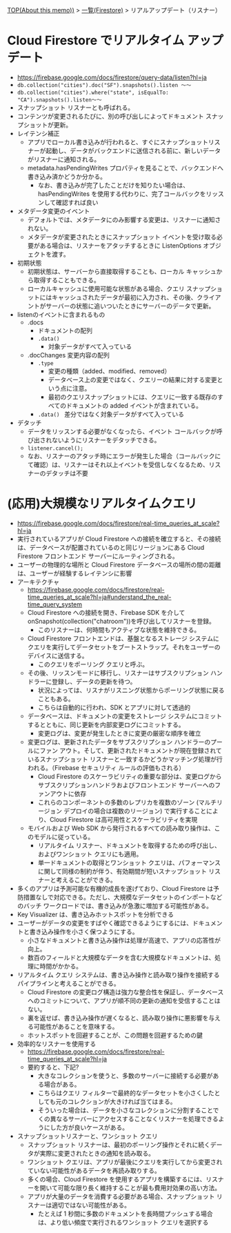 [TOP(About this memo))](../README.md) > [一覧(Firestore)](./README.md) > リアルアップデート（リスナー）

# Cloud Firestore でリアルタイム アップデート
* https://firebase.google.com/docs/firestore/query-data/listen?hl=ja
* `db.collection("cities").doc("SF").snapshots().listen 〜〜`
* `db.collection("cities").where("state", isEqualTo: "CA").snapshots().listen〜〜`
* スナップショット リスナーとも呼ばれる。
* コンテンツが変更されるたびに、別の呼び出しによってドキュメント スナップショットが更新。
* レイテンシ補正
    * アプリでローカル書き込みが行われると、すぐにスナップショットリスナーが起動し、データがバックエンドに送信される前に、新しいデータがリスナーに通知される。
    * metadata.hasPendingWrites プロパティを見ることで、バックエンドへ書き込み済かどうか分かる。
        * なお、書き込みが完了したことだけを知りたい場合は、hasPendingWrites を使用する代わりに、完了コールバックをリッスンして確認すれば良い
* メタデータ変更のイベント
    * デフォルトでは、メタデータにのみ影響する変更は、リスナーに通知されない。
    * メタデータが変更されたときにスナップショット イベントを受け取る必要がある場合は、リスナーをアタッチするときに ListenOptions オブジェクトを渡す。
* 初期状態
    * 初期状態は、サーバーから直接取得することも、ローカル キャッシュから取得することもできる。
    * ローカルキャッシュに使用可能な状態がある場合、クエリ スナップショットにはキャッシュされたデータが最初に入力され、その後、クライアントがサーバーの状態に追いついたときにサーバーのデータで更新。
* listenのイベントに含まれるもの
    * .docs 
        * ドキュメントの配列
        * `.data()` 
            * 対象データがすべて入っている
    * .docChanges 変更内容の配列
        * `.type `
            * 変更の種類（added、modified、removed）
            * データベース上の変更ではなく、クエリーの結果に対する変更という点に注意。
            * 最初のクエリスナップショットには、クエリに一致する既存のすべてのドキュメントの added イベントが含まれている。
        * `.data() `
            差分ではなく対象データがすべて入っている
* デタッチ
    * データをリッスンする必要がなくなったら、イベント コールバックが呼び出されないようにリスナーをデタッチできる。
    * `listener.cancel();`
    * なお、リスナーのアタッチ時にエラーが発生した場合（コールバックにて確認）は、リスナーはそれ以上イベントを受信しなくなるため、リスナーのデタッチは不要

# (応用)大規模なリアルタイムクエリ
* https://firebase.google.com/docs/firestore/real-time_queries_at_scale?hl=ja
* 実行されているアプリが Cloud Firestore への接続を確立すると、その接続は、データベースが配置されているのと同じリージョンにある Cloud Firestore フロントエンド サーバーにルーティングされる。
* ユーザーの物理的な場所と Cloud Firestore データベースの場所の間の距離は、ユーザーが経験するレイテンシに影響
* アーキテクチャ
    * https://firebase.google.com/docs/firestore/real-time_queries_at_scale?hl=ja#understand_the_real-time_query_system
    * Cloud Firestore への接続を開き、Firebase SDK を介してonSnapshot(collection("chatroom"))を呼び出してリスナーを登録。
        * このリスナーは、何時間もアクティブな状態を維持できる。
    * Cloud Firestore フロントエンドは、基盤となるストレージ システムにクエリを実行してデータセットをブートストラップ。それをユーザーのデバイスに送信する。
        * このクエリをポーリング クエリと呼ぶ。
    * その後、リッスンモードに移行し、リスナーはサブスクリプション ハンドラーに登録し、データの更新を待つ。
        * 状況によっては、リスナがリスニング状態からポーリング状態に戻ることもある。
        * こちらは自動的に行われ、SDK とアプリに対して透過的
    * データベースは、ドキュメントの変更をストレージ システムにコミットするとともに、同じ更新を内部変更ログにコミットする。
        * 変更ログは、変更が発生したときに変更の厳密な順序を確立
    * 変更ログは、更新されたデータをサブスクリプション ハンドラーのプールにファン アウト。そして、更新されたドキュメントが現在登録されているスナップショット リスナーと一致するかどうかマッチング処理が行われる。（Firebase セキュリティ ルールの評価もされる）
        * Cloud Firestore のスケーラビリティの重要な部分は、変更ログからサブスクリプションハンドラおよびフロントエンド サーバーへのファンアウトに依存
        * これらのコンポーネントの多数のレプリカを複数のゾーン (マルチリージョン デプロイの場合は複数のリージョン) で実行することにより、Cloud Firestore は高可用性とスケーラビリティを実現
    * モバイルおよび Web SDK から発行されるすべての読み取り操作は、このモデルに従っている。
        * リアルタイム リスナー、ドキュメントを取得するための呼び出し、およびワンショット クエリにも適用。
        * 単一ドキュメントの取得とワンショット クエリは、パフォーマンスに関して同様の制約が伴う、有効期間が短いスナップショット リスナーと考え​​ることができる。
* 多くのアプリは予測可能な有機的成長を遂げており、Cloud Firestore は予防措置なしで対応できる。ただし、大規模なデータセットのインポートなどのバッチ ワークロードでは、書き込みが急激に増加する可能性がある。
* Key Visualizer は、書き込みホットスポットを分析できる
* ユーザーがデータの変更をすばやく確認できるようにするには、ドキュメントと書き込み操作を小さく保つようにする。
    * 小さなドキュメントと書き込み操作は処理が高速で、アプリの応答性が向上。
    * 数百のフィールドと大規模なデータを含む大規模なドキュメントは、処理に時間がかかる。
* リアルタイム クエリ システムは、書き込み操作と読み取り操作を接続するパイプラインと考えることができる。
    * Cloud Firestore の変更ログ構造は強力な整合性を保証し、データベースへのコミットについて、アプリが順不同の更新の通知を受信することはない。
    * 裏を返せば、書き込み操作が遅くなると、読み取り操作に悪影響を与える可能性があることを意味する。
    * ホットスポットを回避することが、この問題を回避するための鍵
* 効率的なリスナーを使用する
    * https://firebase.google.com/docs/firestore/real-time_queries_at_scale?hl=ja
    * 要約すると、下記?
        * 大きなコレクションを使うと、多数のサーバーに接続する必要がある場合がある。
        * こちらはクエリ フィルターで最終的なデータセットを小さくしたとしても元のコレクションが大きければ当てはまる。
        * そういった場合は、データを小さなコレクションに分割することでくの異なるサーバーにアクセスすることなくリスナーを処理できるようにした方が良いケースがある。
* スナップショットリスナーと、ワンショット クエリ
    * スナップショット リスナーは、最初のポーリング操作とそれに続くデータが実際に変更されたときの通知を読み取る。
    * ワンショット クエリは、アプリが最後にクエリを実行してから変更されていない可能性があるデータを再読み取りする。
    * 多くの場合、Cloud Firestore を使用するアプリを構築するには、リスナーを開いて可能な限り長く維持することが最も費用対効果の高い方法。
    * アプリが大量のデータを消費する必要がある場合、スナップショット リスナーは適切ではない可能性がある。
        * たとえば 1 秒間に多数のドキュメントを長時間プッシュする場合は、より低い頻度で実行されるワンショット クエリを選択する


